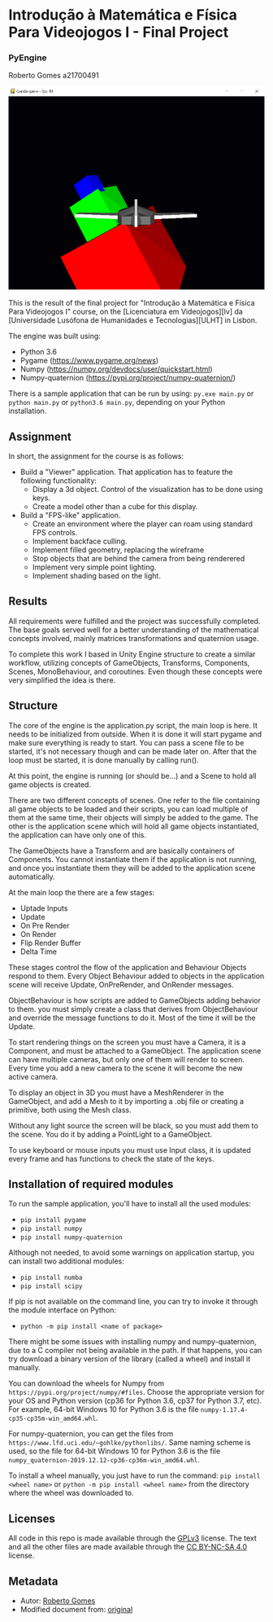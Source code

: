 # Introdução à Matemática e Física Para Videojogos I - Final Project

### PyEngine
Roberto Gomes
a21700491

![alt text](https://github.com/robertojrdev/imfj1_2019_projecto/raw/master/Screenshot/title.png "Sample application")

This is the result of the final project for "Introdução à Matemática e Física Para Videojogos I" course, on the [Licenciatura em Videojogos][lv] da
[Universidade Lusófona de Humanidades e Tecnologias][ULHT] in Lisbon.

The engine was built using:
* Python 3.6
* Pygame (https://www.pygame.org/news)
* Numpy (https://numpy.org/devdocs/user/quickstart.html)
* Numpy-quaternion (https://pypi.org/project/numpy-quaternion/)

There is a sample application that can be run by using:
`py.exe main.py` or `python main.py` or `python3.6 main.py`, depending on your Python installation.
 
## Assignment

In short, the assignment for the course is as follows:
* Build a "Viewer" application. That application has to feature the following functionality:
  - Display a 3d object. Control of the visualization has to be done using keys.
  - Create a model other than a cube for this display.
* Build a "FPS-like" application.
  - Create an environment where the player can roam using standard FPS controls.
  - Implement backface culling.
  - Implement filled geometry, replacing the wireframe
  - Stop objects that are behind the camera from being renderered
  - Implement very simple point lighting.
  - Implement shading based on the light.
      
## Results

All requirements were fulfilled and the project was successfully completed. The base goals served well for a better understanding of the mathematical concepts involved, mainly matrices transformations and quaternion usage.

To complete this work I based in Unity Engine structure to create a similar workflow, utilizing concepts of GameObjects, Transforms, Components, Scenes, MonoBehaviour, and coroutines. Even though these concepts were very simplified the idea is there.

## Structure

The core of the engine is the application.py script, the main loop is here. It needs to be initialized from outside. When it is done it will start pygame and make sure everything is ready to start. You can pass a scene file to be started, it's not necessary though and can be made later on.
After that the loop must be started, it is done manually by calling run().

At this point, the engine is running (or should be...) and a Scene to hold all game objects is created.

There are two different concepts of scenes. One refer to the file containing all game objects to be loaded and their scripts, you can load multiple of them at the same time, their objects will simply be added to the game. The other is the application scene which will hold all game objects instantiated, the application can have only one of this.

The GameObjects have a Transform and are basically containers of Components. You cannot instantiate them if the application is not running, and once you instantiate them they will be added to the application scene automatically.

At the main loop the there are a few stages:
 * Uptade Inputs
 * Update
 * On Pre Render
 * On Render
 * Flip Render Buffer
 * Delta Time

These stages control the flow of the application and Behaviour Objects respond to them. Every Object Behaviour added to objects in the application scene will receive Update, OnPreRender, and OnRender messages.

ObjectBehaviour is how scripts are added to GameObjects adding behavior to them. you must simply create a class that derives from ObjectBehaviour and override the message functions to do it. Most of the time it will be the Update.

To start rendering things on the screen you must have a Camera, it is a Component, and must be attached to a GameObject. The application scene can have multiple cameras, but only one of them will render to screen. Every time you add a new camera to the scene it will become the new active camera.

To display an object in 3D you must have a MeshRenderer in the GameObject, and add a Mesh to it by importing a .obj file or creating a primitive, both using the Mesh class.

Without any light source the screen will be black, so you must add them to the scene. You do it by adding a PointLight to a GameObject.

To use keyboard or mouse inputs you must use Input class, it is updated every frame and has functions to check the state of the keys.



## Installation of required modules

To run the sample application, you'll have to install all the used modules:

* `pip install pygame`
* `pip install numpy`
* `pip install numpy-quaternion`

Although not needed, to avoid some warnings on application startup, you can install two additional modules:

* `pip install numba`
* `pip install scipy`

If pip is not available on the command line, you can try to invoke it through the module interface on Python:

* `python -m pip install <name of package>`

There might be some issues with installing numpy and numpy-quaternion, due to a C compiler not being available in the path.
If that happens, you can try download a binary version of the library (called a wheel) and install it manually.

You can download the wheels for Numpy from `https://pypi.org/project/numpy/#files`. Choose the appropriate version for your OS and Python version (cp36 for Python 3.6, cp37 for Python 3.7, etc). For example, 64-bit Windows 10 for Python 3.6 is the file `numpy-1.17.4-cp35-cp35m-win_amd64.whl`.

For numpy-quaternion, you can get the files from `https://www.lfd.uci.edu/~gohlke/pythonlibs/`. Same naming scheme is used, so the file for 64-bit Windows 10 for Python 3.6 is the file `numpy_quaternion‑2019.12.12‑cp36‑cp36m‑win_amd64.whl`.

To install a wheel manually, you just have to run the command: `pip install <wheel name>` or `python -m pip install <wheel name>` from the directory where the wheel was downloaded to.

## Licenses

All code in this repo is made available through the [GPLv3] license.
The text and all the other files are made available through the 
[CC BY-NC-SA 4.0] license.

## Metadata

* Autor: [Roberto Gomes][]
* Modified document from: [original][]

[Roberto Gomes]:https://github.com/robertojrdev
[original]:https://github.com/VideojogosLusofona/imfj1_2019_projecto
[GPLv3]:https://www.gnu.org/licenses/gpl-3.0.en.html
[CC BY-NC-SA 4.0]:https://creativecommons.org/licenses/by-nc-sa/4.0/